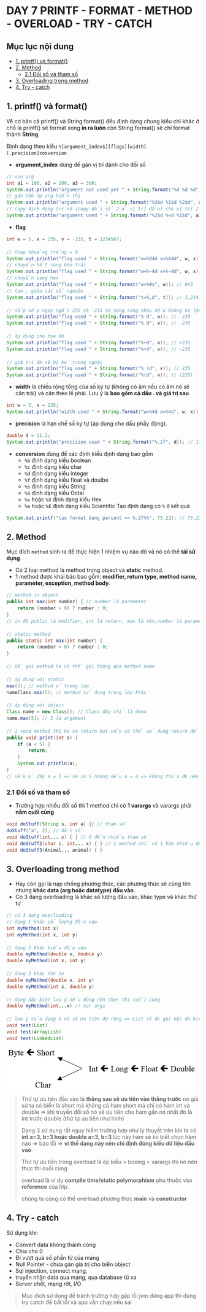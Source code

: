 # DAY 7 PRINTF - FORMAT - METHOD - OVERLOAD - TRY - CATCH

## Mục lục nội dung

  - [1. printf() và format()](#1-printf-và-format)
  - [2. Method](#2-method)
    - [2.1 Đối số và tham số](#21-đối-số-và-tham-số)
  - [3. Overloading trong method](#3-overloading-trong-method)
  - [4. Try - catch](#4-try---catch)

## 1. printf() và format()

Về cơ bản cả printf() và String.format() đều định dạng chung kiểu chỉ khác ở chổ là printf() sẽ format xong **in ra luôn** còn String.format() sẽ chỉ format thành **String**.

Định dạng theo kiểu `%[argument_index$][flags][width][.precision]conversion` 

- **argument_index** dùng để gán vị trí dành cho đối số

```java
// use arg
int a1 = 100, a2 = 200, a3 = 300;
System.out.println("argument not used yet " + String.format("%d %d %d", a1, a2, a3)); // 100 200 300
// gán thứ tự arg hiển thị
System.out.println("argument used " + String.format("%3$d %1$d %2$d", a1, a2, a3)); // 300 100 200
// copy định dạng trc nó (copy đối số 2 ở vị trí đầu) cho vị trí 2
System.out.println("argument used " + String.format("%2$d %<d %1$d", a1, a2, a3)); // 200 200 100
```

- **flag** 

```java
int w = 5, x = 235, v = -235, t = 1234567;

// thay khoảng trắng = 0
System.out.println("flag used " + String.format("w=%04d x=%04d", w, x)); // 0005 và 0235
// chuyển hết sang bên trái
System.out.println("flag used " + String.format("w=%-4d x=%-4d", w, x)); // 5___ và 235_
// chuyển sang hex
System.out.println("flag used " + String.format("w=%#x", w)); // 0x5
// tạo , giữa các số nguyên
System.out.println("flag used " + String.format("t=%,d", t)); // 1,234,567

// sắp xếp ngay ngắn 235 và -235 nó song song nhau nếu không nó lệch
System.out.println("flag used " + String.format("% d", x)); //  235
System.out.println("flag used " + String.format("% d", v)); // -235

// áp dụng cho tọa độ
System.out.println("flag used " + String.format("%+d", x)); // +235
System.out.println("flag used " + String.format("%+d", v)); // -235

// giá trị âm sẽ bị bỏ trong ngoặc
System.out.println("flag used " + String.format("% (d", x)); // 235
System.out.println("flag used " + String.format("%(d", v)); // (235)
```

- **width** là chiều rộng tổng của số ký tự (không có âm nếu có âm nó sẽ căn trái) và căn theo lề phải. Lưu ý là **bao gồm cả dấu . và giá trị sau**

```java
int w = 5, x = 235;
System.out.println("width used " + String.format("w=%4d x=%4d", w, x)); // ___5 và _235
```

- **precision** là hạn chế số ký tự (áp dụng cho dấu phẩy động).

```java
double d = 11.2;
System.out.println("precision used " + String.format("%.2f", d)); // 11.20
```

- **conversion** dùng để xác định kiểu định dạng bao gồm
    - `%b` định dạng kiểu boolean
    - `%c` định dạng kiểu char
    - `%d` định dạng kiểu integer
    - `%f` định dạng kiểu float và doulbe
    - `%s` định dạng kiểu String
    - `%o` định dạng kiểu Octal
    - `%x` hoặc `%X` định dạng kiểu Hex 
    - `%e` hoặc `%E` định dạng kiểu Scientific 
Tạo định dạng có `%` ở kết quả

```java
System.out.printf("tạo format dạng percent => %.2f%%", 75.22); // 75.22%
```

## 2. Method

Mục đích `method` sinh ra để thực hiện 1 nhiệm vụ nào đó và nó có thể **tái sử dụng**.

- Có 2 loại method là method trong object và **static** method.
- 1 method được khai báo bao gồm: **modifier, return type, method name, parameter, exception, method body**.

```java
// method in object
public int max(int number) { // number là parameter
	return (number > 0) ? number : 0;
}
// in đó public là modifier, int là return, max là tên,number là parameter

// static method
public static int max(int number) {
    return (number > 0) ? number : 0;
}

// Để gọi method ta có thể gọi thông qua method name

// áp dụng với static
max(5); // method ở trong lớp
nameClass.max(5); // method sử dụng trong lớp khác

// áp dụng với object
Class name = new Class(); // Class đây chỉ là demo
name.max(5); // 5 là argument

// 1 void method thì ko có return but vẫn có thể sử dụng return để thoát khỏi method
public void print(int a) {
	if (a < 5) {
	    return;
	}
    System.out.println(a);
}
// nếu ở đây a = 5 => sẽ in 5 nhưng nếu a = 4 => không thỏa đk nên thoát khỏi vòng lặp không in gì hết 
```

### 2.1 Đối số và tham số 

- Trường hợp nhiều đối số thì 1 method chỉ có **1 varargs** và varargs phải **nằm cuối cùng**

```java
void doStuff(String s, int a) {} // tham số
doStuff("a", 2); // đối số 
void doStuff(int... x) { } // 0 đến nhiều tham số
void doStuff2(char c, int... x) { } // 1 method chỉ có 1 hàm nhiều đối số
void doStuff3(Animal... animal) { } 
```

## 3. Overloading trong method

- Hay còn gọi là nạp chồng phương thức, các phương thức sẽ cùng tên nhưng **khác data (arg hoặc datatype) đầu vào**.
- Có 3 dạng overloading là khác số lượng đầu vào, khác type và khác thứ tự

```java
// có 3 dạng overloading
// dạng 1 khác số lượng đầu vào
int myMethod(int x)
int myMethod(int x, int y) 

// dạng 2 khác kiểu đầu vào
double myMethod(double x, double y)
double myMethod(int x, int y) 

// dạng 3 khác thứ tự
double myMethod(double x, int y)
double myMethod(int x, double y) 

// dạng đặc biệt lưu ý nếu dùng nên thực thi cuối cùng
double myMethod(int...x) // var args

// lưu ý của dạng 3 nó sẽ ưu tiên độ rộng => List sẽ dc gọi mặc dù biến là linked list hay arraylist
void test(List)
void test(ArrayList)
void test(LinkedList)

```

![alt img](/assets/overloading-priority.jpg)

> Thứ tự ưu tiên đầu vào là **thằng sau sẽ ưu tiên vào thằng trước** nó giả sử ta có biến là short mà không có hàm short mà chỉ có hàm int và double => khi truyền đối số nó sẽ ưu tiên cho hàm gần nó nhất đó là int trước double (thứ tự ưu tiên như hình)
>
> Dạng 3 sử dụng rất nguy hiểm trường hợp như lý thuyết trên khi ta có **int a=3, b=3 hoặc double a=3, b=3** lúc này hàm sẽ ko biết chọn hàm nào => báo lỗi => **vì thế dạng này nên chỉ định đúng kiểu dữ liệu đầu vào**
>
> Thứ tự ưu tiên trong overload là ép kiểu > boxing > varargs thì nó nên thực thi cuối cùng
>
> overload là ví dụ **compile time/static polymorphism** phụ thuộc vào **reference** của lớp.
>
> chúng ta cũng có thể overload phương thức **main** và **constructor**

## 4. Try - catch

Sử dụng khi:

- Convert data không thành công
- Chia cho 0
- Đi vượt quá số phần tử của mảng
- Null Pointer - chưa gán giá trị cho biến object
- Sql injection, connect mạng, 
- truyền nhận data qua mạng, qua database từ xa
- Server chết, mạng rớt, I/O

> Mục đích sử dụng để tránh trường hợp gặp lỗi jvm dừng app thì dùng try catch để bắt lỗi và app vẫn chạy nếu sai
